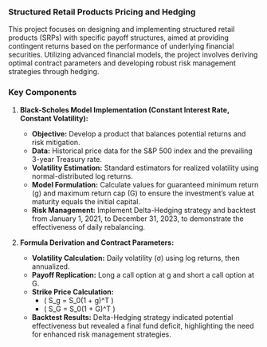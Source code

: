 ### Structured Retail Products Pricing and Hedging

This project focuses on designing and implementing structured retail products (SRPs) with specific payoff structures, aimed at providing contingent returns based on the performance of underlying financial securities. Utilizing advanced financial models, the project involves deriving optimal contract parameters and developing robust risk management strategies through hedging.

### Key Components

1. **Black-Scholes Model Implementation (Constant Interest Rate, Constant Volatility):**
    - **Objective:** Develop a product that balances potential returns and risk mitigation.
    - **Data:** Historical price data for the S&P 500 index and the prevailing 3-year Treasury rate.
    - **Volatility Estimation:** Standard estimators for realized volatility using normal-distributed log returns.
    - **Model Formulation:** Calculate values for guaranteed minimum return (g) and maximum return cap (G) to ensure the investment’s value at maturity equals the initial capital.
    - **Risk Management:** Implement Delta-Hedging strategy and backtest from January 1, 2021, to December 31, 2023, to demonstrate the effectiveness of daily rebalancing.

2. **Formula Derivation and Contract Parameters:**
    - **Volatility Calculation:** Daily volatility (σ) using log returns, then annualized.
    - **Payoff Replication:** Long a call option at g and short a call option at G.
    - **Strike Price Calculation:** 
        - \( S_g = S_0(1 + g)^T \)
        - \( S_G = S_0(1 + G)^T \)
    - **Backtest Results:** Delta-Hedging strategy indicated potential effectiveness but revealed a final fund deficit, highlighting the need for enhanced risk management strategies.
